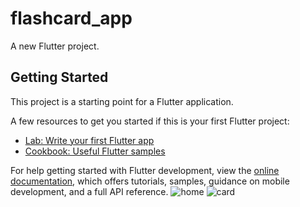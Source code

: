 # flashcard_app

A new Flutter project.

## Getting Started

This project is a starting point for a Flutter application.

A few resources to get you started if this is your first Flutter project:

- [Lab: Write your first Flutter app](https://docs.flutter.dev/get-started/codelab)
- [Cookbook: Useful Flutter samples](https://docs.flutter.dev/cookbook)

For help getting started with Flutter development, view the
[online documentation](https://docs.flutter.dev/), which offers tutorials,
samples, guidance on mobile development, and a full API reference.
![home](https://github.com/user-attachments/assets/5ad67ebe-1501-486b-9b26-b733bf6d2e4f)
![card](https://github.com/user-attachments/assets/ff8258b5-9bea-456e-a0b2-94abf505142d)
